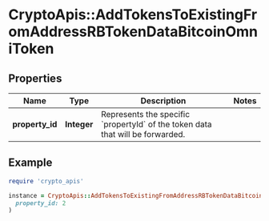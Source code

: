 # CryptoApis::AddTokensToExistingFromAddressRBTokenDataBitcoinOmniToken

## Properties

| Name | Type | Description | Notes |
| ---- | ---- | ----------- | ----- |
| **property_id** | **Integer** | Represents the specific &#x60;propertyId&#x60; of the token data that will be forwarded. |  |

## Example

```ruby
require 'crypto_apis'

instance = CryptoApis::AddTokensToExistingFromAddressRBTokenDataBitcoinOmniToken.new(
  property_id: 2
)
```

